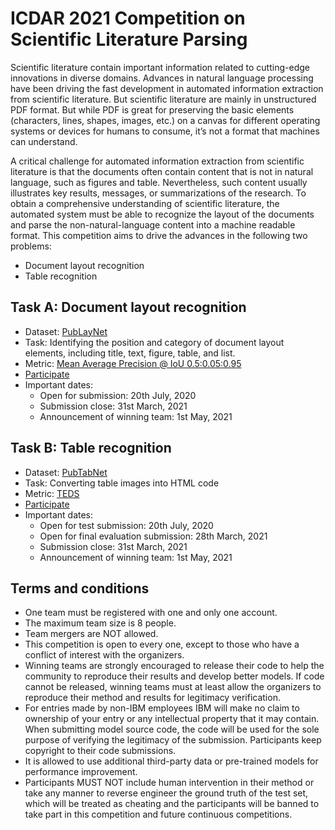 # ICDAR 2021 Competition on Scientific Literature Parsing

Scientific literature contain important information related to cutting-edge
innovations in diverse domains. Advances in natural language processing have
been driving the fast development in automated information extraction from
scientific literature. But scientific literature are mainly in unstructured PDF
format. But while PDF is great for preserving the basic elements (characters,
lines, shapes, images, etc.) on a canvas for different operating systems or
devices for humans to consume, it’s not a format that machines can understand.

A critical challenge for automated information extraction from scientific
literature is that the documents often contain content that is not in natural
language, such as figures and table. Nevertheless, such content usually
illustrates key results, messages, or summarizations of the research. To obtain
a comprehensive understanding of scientific literature, the automated system
must be able to recognize the layout of the documents and parse the
non-natural-language content into a machine readable format. This competition
aims to drive the advances in the following two problems:

 - Document layout recognition
 - Table recognition

## Task A: Document layout recognition

 - Dataset: [PubLayNet](https://github.com/ibm-aur-nlp/PubLayNet)
 - Task: Identifying the position and category of document layout elements, including title, text, figure, table, and list.
 - Metric: [Mean Average Precision @ IoU 0.5:0.05:0.95](http://cocodataset.org/#detection-eval)
 - [Participate](https://aieval.draco.res.ibm.com/challenge/41/overview)
 - Important dates:  
   * Open for submission: 20th July, 2020
   * Submission close: 31st March, 2021
   * Announcement of winning team: 1st May, 2021


## Task B: Table recognition

 - Dataset: [PubTabNet](https://github.com/ibm-aur-nlp/PubTabNet)
 - Task: Converting table images into HTML code
 - Metric: [TEDS](https://github.com/ibm-aur-nlp/PubTabNet/tree/master/src)
 - [Participate](https://aieval.draco.res.ibm.com/challenge/40/overview)
 - Important dates:  
   * Open for test submission: 20th July, 2020
   * Open for final evaluation submission: 28th March, 2021
   * Submission close: 31st March, 2021
   * Announcement of winning team: 1st May, 2021


## Terms and conditions
 - One team must be registered with one and only one account.
 - The maximum team size is 8 people.
 - Team mergers are NOT allowed.
 - This competition is open to every one, except to those who have a conflict of interest with the organizers.
 - Winning teams are strongly encouraged to release their code to help the community to reproduce their results and develop better models. If code cannot be released, winning teams must at least allow the organizers to reproduce their method and results for legitimacy verification.
 - For entries made by non-IBM employees IBM will make no claim to ownership of your entry or any intellectual property that it may contain. When submitting model source code, the code will be used for the sole purpose of verifying the legitimacy of the submission. Participants keep copyright to their code submissions.
 - It is allowed to use additional third-party data or pre-trained models for performance improvement.
 - Participants MUST NOT include human intervention in their method or take any manner to reverse engineer the ground truth of the test set, which will be treated as cheating and the participants will be banned to take part in this competition and future continuous competitions.
